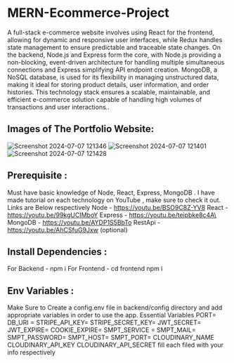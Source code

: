 # MERN-Ecommerce-Project
A full-stack e-commerce website involves using React for the frontend, allowing for dynamic and responsive user interfaces, while Redux handles state management to ensure predictable and traceable state changes. On the backend, Node.js and Express form the core, with Node.js providing a non-blocking, event-driven architecture for handling multiple simultaneous connections and Express simplifying API endpoint creation. MongoDB, a NoSQL database, is used for its flexibility in managing unstructured data, making it ideal for storing product details, user information, and order histories. This technology stack ensures a scalable, maintainable, and efficient e-commerce solution capable of handling high volumes of transactions and user interactions..

## Images of The Portfolio Website:
![Screenshot 2024-07-07 121346](https://github.com/Harshal-0901/MERN-Ecommerce-Project/assets/141266067/1581c1ba-4b16-47c8-9b46-bd425b4b047e)
![Screenshot 2024-07-07 121401](https://github.com/Harshal-0901/MERN-Ecommerce-Project/assets/141266067/c66c2ec7-eb33-405d-9bdc-7e4e24044c31)
![Screenshot 2024-07-07 121428](https://github.com/Harshal-0901/MERN-Ecommerce-Project/assets/141266067/3084f216-c69d-450f-ae7e-80245915a68f)

## Prerequisite :
Must have basic knowledge of Node, React, Express, MongoDB . I have made tutorial on each technology on YouTube , make sure to check it out. Links are Below respectively
Node - https://youtu.be/BSO9C8Z-YV8
React - https://youtu.be/99kgUCIMboY
Express - https://youtu.be/teipbke8c4A\
MongoDB - https://youtu.be/AYDP1S5BbTo
RestApi - https://youtu.be/AhCSfuG9Jxw (optional)

## Install Dependencies :
For Backend - npm i
For Frontend - cd frontend  npm i

## Env Variables :
Make Sure to Create a config.env file in backend/config directory and add appropriate variables in order to use the app.
Essential Variables PORT= DB_URI = STRIPE_API_KEY= STRIPE_SECRET_KEY= JWT_SECRET= JWT_EXPIRE= COOKIE_EXPIRE= SMPT_SERVICE = SMPT_MAIL= SMPT_PASSWORD= SMPT_HOST= SMPT_PORT= CLOUDINARY_NAME CLOUDINARY_API_KEY CLOUDINARY_API_SECRET fill each filed with your info respectively
